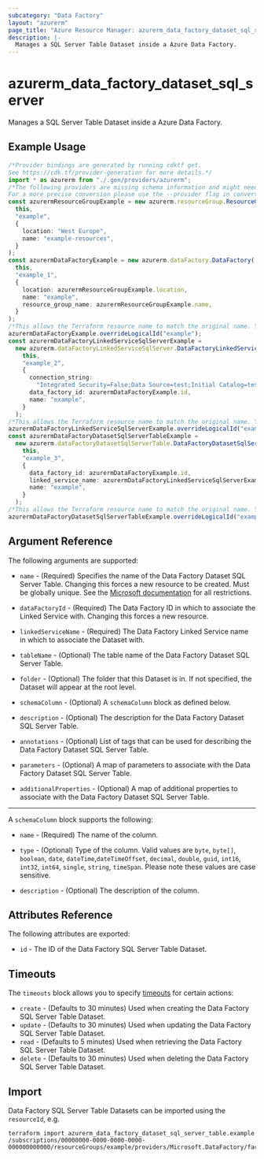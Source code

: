 ```yaml
---
subcategory: "Data Factory"
layout: "azurerm"
page_title: "Azure Resource Manager: azurerm_data_factory_dataset_sql_server_table"
description: |-
  Manages a SQL Server Table Dataset inside a Azure Data Factory.
---
```


# azurerm\_data\_factory\_dataset\_sql\_server

Manages a SQL Server Table Dataset inside a Azure Data Factory.

## Example Usage

```typescript
/*Provider bindings are generated by running cdktf get.
See https://cdk.tf/provider-generation for more details.*/
import * as azurerm from "./.gen/providers/azurerm";
/*The following providers are missing schema information and might need manual adjustments to synthesize correctly: azurerm.
For a more precise conversion please use the --provider flag in convert.*/
const azurermResourceGroupExample = new azurerm.resourceGroup.ResourceGroup(
  this,
  "example",
  {
    location: "West Europe",
    name: "example-resources",
  }
);
const azurermDataFactoryExample = new azurerm.dataFactory.DataFactory(
  this,
  "example_1",
  {
    location: azurermResourceGroupExample.location,
    name: "example",
    resource_group_name: azurermResourceGroupExample.name,
  }
);
/*This allows the Terraform resource name to match the original name. You can remove the call if you don't need them to match.*/
azurermDataFactoryExample.overrideLogicalId("example");
const azurermDataFactoryLinkedServiceSqlServerExample =
  new azurerm.dataFactoryLinkedServiceSqlServer.DataFactoryLinkedServiceSqlServer(
    this,
    "example_2",
    {
      connection_string:
        "Integrated Security=False;Data Source=test;Initial Catalog=test;User ID=test;Password=test",
      data_factory_id: azurermDataFactoryExample.id,
      name: "example",
    }
  );
/*This allows the Terraform resource name to match the original name. You can remove the call if you don't need them to match.*/
azurermDataFactoryLinkedServiceSqlServerExample.overrideLogicalId("example");
const azurermDataFactoryDatasetSqlServerTableExample =
  new azurerm.dataFactoryDatasetSqlServerTable.DataFactoryDatasetSqlServerTable(
    this,
    "example_3",
    {
      data_factory_id: azurermDataFactoryExample.id,
      linked_service_name: azurermDataFactoryLinkedServiceSqlServerExample.name,
      name: "example",
    }
  );
/*This allows the Terraform resource name to match the original name. You can remove the call if you don't need them to match.*/
azurermDataFactoryDatasetSqlServerTableExample.overrideLogicalId("example");

```

## Argument Reference

The following arguments are supported:

*   `name` - (Required) Specifies the name of the Data Factory Dataset SQL Server Table. Changing this forces a new resource to be created. Must be globally unique. See the [Microsoft documentation](https://docs.microsoft.com/azure/data-factory/naming-rules) for all restrictions.

*   `dataFactoryId` - (Required) The Data Factory ID in which to associate the Linked Service with. Changing this forces a new resource.

*   `linkedServiceName` - (Required) The Data Factory Linked Service name in which to associate the Dataset with.

*   `tableName` - (Optional) The table name of the Data Factory Dataset SQL Server Table.

*   `folder` - (Optional) The folder that this Dataset is in. If not specified, the Dataset will appear at the root level.

*   `schemaColumn` - (Optional) A `schemaColumn` block as defined below.

*   `description` - (Optional) The description for the Data Factory Dataset SQL Server Table.

*   `annotations` - (Optional) List of tags that can be used for describing the Data Factory Dataset SQL Server Table.

*   `parameters` - (Optional) A map of parameters to associate with the Data Factory Dataset SQL Server Table.

*   `additionalProperties` - (Optional) A map of additional properties to associate with the Data Factory Dataset SQL Server Table.

***

A `schemaColumn` block supports the following:

*   `name` - (Required) The name of the column.

*   `type` - (Optional) Type of the column. Valid values are `byte`, `byte[]`, `boolean`, `date`, `dateTime`,`dateTimeOffset`, `decimal`, `double`, `guid`, `int16`, `int32`, `int64`, `single`, `string`, `timeSpan`. Please note these values are case sensitive.

*   `description` - (Optional) The description of the column.

## Attributes Reference

The following attributes are exported:

* `id` - The ID of the Data Factory SQL Server Table Dataset.

## Timeouts

The `timeouts` block allows you to specify [timeouts](https://www.terraform.io/language/resources/syntax#operation-timeouts) for certain actions:

* `create` - (Defaults to 30 minutes) Used when creating the Data Factory SQL Server Table Dataset.
* `update` - (Defaults to 30 minutes) Used when updating the Data Factory SQL Server Table Dataset.
* `read` - (Defaults to 5 minutes) Used when retrieving the Data Factory SQL Server Table Dataset.
* `delete` - (Defaults to 30 minutes) Used when deleting the Data Factory SQL Server Table Dataset.

## Import

Data Factory SQL Server Table Datasets can be imported using the `resourceId`, e.g.

```shell
terraform import azurerm_data_factory_dataset_sql_server_table.example /subscriptions/00000000-0000-0000-0000-000000000000/resourceGroups/example/providers/Microsoft.DataFactory/factories/example/datasets/example
```
